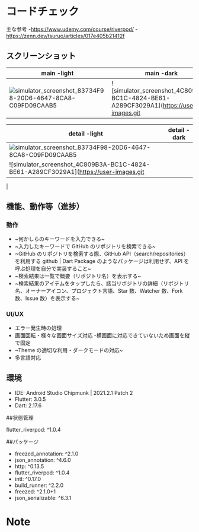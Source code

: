 # コードチェック
主な参考
    -https://www.udemy.com/course/riverpod/
    -https://zenn.dev/tsuruo/articles/017e405b21412f

## スクリーンショット

|main -light|main -dark|
|---|---|
| ![simulator_screenshot_83734F98-20D6-4647-8CA8-C09FD09CAAB5](https://user-images.githubusercontent.com/111117157/185021035-16a948a9-82ad-4505-a88b-50515aac9ae0.png) |![simulator_screenshot_4C809B3A-BC1C-4824-BE61-A289CF3029A1](https://user-images.git|

|detail -light|detail -dark|
|---|---|
|![simulator_screenshot_83734F98-20D6-4647-8CA8-C09FD09CAAB5](https://user-images.githubusercontent.com/111117157/185021035-16a948a9-82ad-4505-a88b-50515aac9ae0.png)
|![simulator_screenshot_4C809B3A-BC1C-4824-BE61-A289CF3029A1](https://user-images.git
|


## 機能、動作等（進捗）
### 動作
* ~何かしらのキーワードを入力できる~
* ~入力したキーワードで GitHub のリポジトリを検索できる~
* ~GitHub のリポジトリを検索する際、GitHub API（search/repositories）を利用する
  github | Dart Package のようなパッケージは利用せず、API を呼ぶ処理を自分で実装すること~
* ~検索結果は一覧で概要（リポジトリ名）を表示する~
* ~検索結果のアイテムをタップしたら、該当リポジトリの詳細（リポジトリ名、オーナーアイコン、プロジェクト言語、Star 数、Watcher 数、Fork 数、Issue 数）を表示する~

### UI/UX
* エラー発生時の処理
* 画面回転・様々な画面サイズ対応
    -横画面に対応できていないため画面を縦で固定
* ~Theme の適切な利用・ダークモードの対応~
* 多言語対応

## 環境

* IDE: Android Studio Chipmunk | 2021.2.1 Patch 2
* Flutter: 3.0.5
* Dart: 2.17.6

##状態管理

flutter_riverpod: ^1.0.4

##パッケージ

* freezed_annotation: ^2.1.0
* json_annotation: ^4.6.0
* http: ^0.13.5
* flutter_riverpod: ^1.0.4
* intl: ^0.17.0
* build_runner: ^2.2.0
* freezed: ^2.1.0+1
* json_serializable: ^6.3.1



# Note